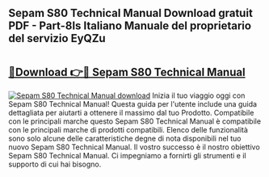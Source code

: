 ## Sepam S80 Technical Manual Download gratuit PDF - Part-8Is Italiano Manuale del proprietario del servizio EyQZu

# <h2><a href="http://dfa3yy.blite.top/?on=Sepam+S80+Technical+Manual">🔗Download 👉🔴 Sepam S80 Technical Manual</a></h2>

[![Sepam S80 Technical Manual download](https://i.imgur.com/lujVjoI.png)](http://dfa3yy.blite.top/?on=Sepam+S80+Technical+Manual)
Inizia il tuo viaggio oggi con Sepam S80 Technical Manual! Questa guida per l'utente include una guida dettagliata per aiutarti a ottenere il massimo dal tuo Prodotto. Compatibile con le principali marche questo Sepam S80 Technical Manual è compatibile con le principali marche di prodotti compatibili. Elenco delle funzionalità sono solo alcune delle caratteristiche degne di nota disponibili nel tuo nuovo Sepam S80 Technical Manual. Il vostro successo è il nostro obiettivo Sepam S80 Technical Manual. Ci impegniamo a fornirti gli strumenti e il supporto di cui hai bisogno.
